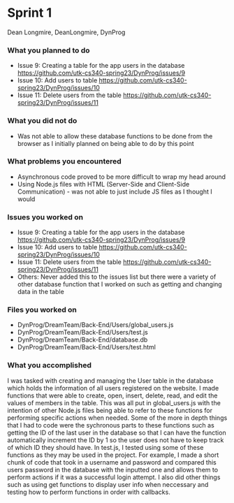 # Sprint 1

Dean Longmire, DeanLongmire, DynProg

### What you planned to do
* Issue 9: Creating a table for the app users in the database https://github.com/utk-cs340-spring23/DynProg/issues/9
* Issue 10: Add users to table https://github.com/utk-cs340-spring23/DynProg/issues/10
* Issue 11: Delete users from the table https://github.com/utk-cs340-spring23/DynProg/issues/11

### What you did not do
* Was not able to allow these database functions to be done from the browser as I initially planned on being able to do by this point

### What problems you encountered
* Asynchronous code proved to be more difficult to wrap my head around
* Using Node.js files with HTML (Server-Side and Client-Side Communication) - was not able to just include JS files as I thought I would

### Issues you worked on
* Issue 9: Creating a table for the app users in the database https://github.com/utk-cs340-spring23/DynProg/issues/9
* Issue 10: Add users to table https://github.com/utk-cs340-spring23/DynProg/issues/10
* Issue 11: Delete users from the table https://github.com/utk-cs340-spring23/DynProg/issues/11
* Others: Never added this to the issues list but there were a variety of other database function that I worked on such as getting and changing data in the table

### Files you worked on
* DynProg/DreamTeam/Back-End/Users/global_users.js
* DynProg/DreamTeam/Back-End/Users/test.js
* DynProg/DreamTeam/Back-End/database.db
* DynProg/DreamTeam/Back-End/Users/test.html

### What you accomplished
I was tasked with creating and managing the User table in the database which holds the information of all users registered on the website. I made functions that were able to create, open, insert, delete, read, and edit the values of members in the table. This was all put in global_users.js with the intention of other Node.js files being able to refer to these functions for performing specific actions when needed. Some of the more in depth things that I had to code were the sychronous parts to these functions such as getting the ID of the last user in the database so that I can have the function automatically increment the ID by 1 so the user does not have to keep track of which ID they should have. In test.js, I tested using some of these functions as they may be used in the project. For example, I made a short chunk of code that took in a username and password and compared this users password in the database with the inputted one and allows them to perform actions if it was a successful login attempt. I also did other things such as using get functions to display user info when neccessary and testing how to perform functions in order with callbacks. 